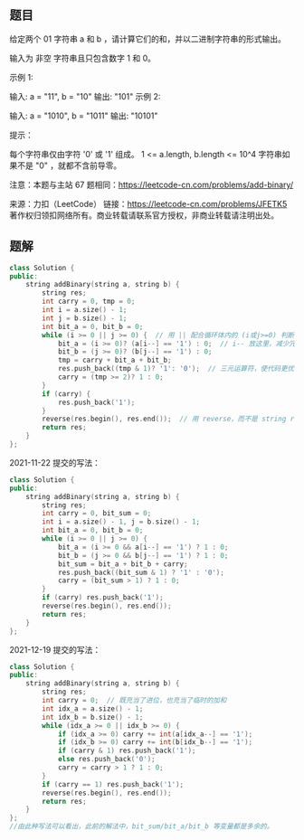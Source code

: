 ## 题目

给定两个 01 字符串 a 和 b ，请计算它们的和，并以二进制字符串的形式输出。

输入为 非空 字符串且只包含数字 1 和 0。

 

示例 1:

输入: a = "11", b = "10"
输出: "101"
示例 2:

输入: a = "1010", b = "1011"
输出: "10101"


提示：

每个字符串仅由字符 '0' 或 '1' 组成。
1 <= a.length, b.length <= 10^4
字符串如果不是 "0" ，就都不含前导零。


注意：本题与主站 67 题相同：https://leetcode-cn.com/problems/add-binary/



来源：力扣（LeetCode）
链接：https://leetcode-cn.com/problems/JFETK5
著作权归领扣网络所有。商业转载请联系官方授权，非商业转载请注明出处。



## 题解

```c++
class Solution {
public:
    string addBinary(string a, string b) {
        string res;
        int carry = 0, tmp = 0;
        int i = a.size() - 1;
        int j = b.size() - 1;
        int bit_a = 0, bit_b = 0;
        while (i >= 0 || j >= 0) {  // 用 || 配合循环体内的 (i或j>=0) 判断，减少冗余的循环体
            bit_a = (i >= 0)? (a[i--] == '1') : 0;  // i-- 放这里，减少冗余代码
            bit_b = (j >= 0)? (b[j--] == '1') : 0;
            tmp = carry + bit_a + bit_b;
            res.push_back((tmp & 1)? '1': '0');  // 三元运算符，使代码更优雅
            carry = (tmp >= 2)? 1 : 0;
        }
        if (carry) {
            res.push_back('1');
        }
        reverse(res.begin(), res.end());  // 用 reverse，而不是 string res(res.rbegin(), res.rend())
        return res;
    }
};
```

2021-11-22 提交的写法：

```c++
class Solution {
public:
    string addBinary(string a, string b) {
        string res;
        int carry = 0, bit_sum = 0;
        int i = a.size() - 1, j = b.size() - 1;
        int bit_a = 0, bit_b = 0;
        while (i >= 0 || j >= 0) {
            bit_a = (i >= 0 && a[i--] == '1') ? 1 : 0;
            bit_b = (j >= 0 && b[j--] == '1') ? 1 : 0;
            bit_sum = bit_a + bit_b + carry;
            res.push_back((bit_sum & 1) ? '1' : '0');
            carry = (bit_sum > 1) ? 1 : 0;
        }
        if (carry) res.push_back('1');
        reverse(res.begin(), res.end());
        return res;
    }
};
```

2021-12-19 提交的写法：

```c++
class Solution {
public:
    string addBinary(string a, string b) {
        string res;
        int carry = 0;  // 既充当了进位，也充当了临时的加和
        int idx_a = a.size() - 1;
        int idx_b = b.size() - 1;
        while (idx_a >= 0 || idx_b >= 0) {
            if (idx_a >= 0) carry += int(a[idx_a--] == '1');
            if (idx_b >= 0) carry += int(b[idx_b--] == '1');
            if (carry & 1) res.push_back('1');
            else res.push_back('0');
            carry = carry > 1 ? 1 : 0;
        }
        if (carry == 1) res.push_back('1');
        reverse(res.begin(), res.end());
        return res;
    }
};
//由此种写法可以看出，此前的解法中，bit_sum/bit_a/bit_b 等变量都是多余的。
```

